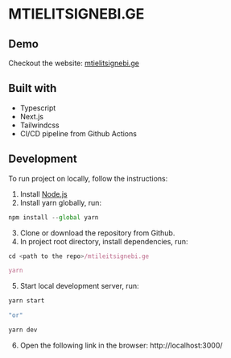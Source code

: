 # MTIELITSIGNEBI.GE

## Demo

Checkout the website: [mtielitsignebi.ge](http://mtielitsignebi.ge/)

## Built with

- Typescript
- Next.js
- Tailwindcss
- CI/CD pipeline from Github Actions

## Development

To run project on locally, follow the instructions:

1. Install [Node.js](https://nodejs.org/en/download)
2. Install yarn globally, run:

```js
npm install --global yarn
```

3. Clone or download the repository from Github.
4. In project root directory, install dependencies, run:

```js
cd <path to the repo>/mtileitsignebi.ge

yarn
```

5. Start local development server, run:

```js
yarn start

"or"

yarn dev
```

6. Open the following link in the browser: http://localhost:3000/
